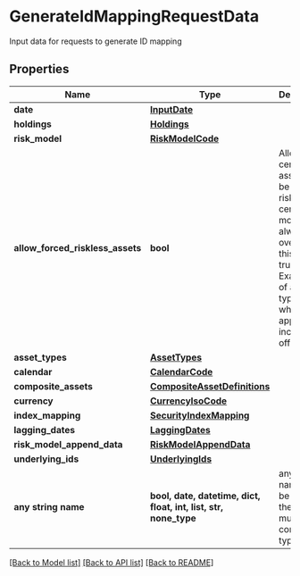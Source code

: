 # GenerateIdMappingRequestData

Input data for requests to generate ID mapping

## Properties
Name | Type | Description | Notes
------------ | ------------- | ------------- | -------------
**date** | [**InputDate**](InputDate.md) |  | 
**holdings** | [**Holdings**](Holdings.md) |  | 
**risk_model** | [**RiskModelCode**](RiskModelCode.md) |  | 
**allow_forced_riskless_assets** | **bool** | Allow certain assets to be entirely riskless; certain models always override this to be true. Examples of asset types to which this applies includes offset cash. | [optional]  if omitted the server will use the default value of False
**asset_types** | [**AssetTypes**](AssetTypes.md) |  | [optional] 
**calendar** | [**CalendarCode**](CalendarCode.md) |  | [optional] 
**composite_assets** | [**CompositeAssetDefinitions**](CompositeAssetDefinitions.md) |  | [optional] 
**currency** | [**CurrencyIsoCode**](CurrencyIsoCode.md) |  | [optional] 
**index_mapping** | [**SecurityIndexMapping**](SecurityIndexMapping.md) |  | [optional] 
**lagging_dates** | [**LaggingDates**](LaggingDates.md) |  | [optional] 
**risk_model_append_data** | [**RiskModelAppendData**](RiskModelAppendData.md) |  | [optional] 
**underlying_ids** | [**UnderlyingIds**](UnderlyingIds.md) |  | [optional] 
**any string name** | **bool, date, datetime, dict, float, int, list, str, none_type** | any string name can be used but the value must be the correct type | [optional]

[[Back to Model list]](../README.md#documentation-for-models) [[Back to API list]](../README.md#documentation-for-api-endpoints) [[Back to README]](../README.md)


